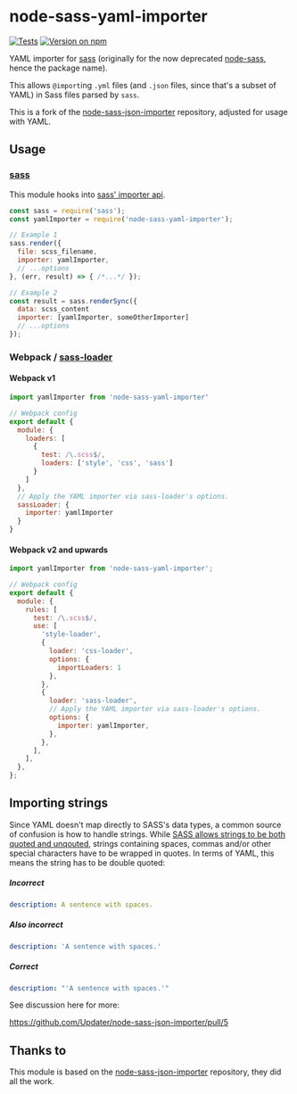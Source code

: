 # node-sass-yaml-importer

[![Tests](https://badgen.net/github/checks/loilo/node-sass-yaml-importer/master)](https://github.com/loilo/node-sass-yaml-importer/actions)
[![Version on npm](https://badgen.net/npm/v/node-sass-yaml-importer)](https://www.npmjs.com/package/node-sass-yaml-importer)

YAML importer for [sass](https://github.com/sass/sass) (originally for the now deprecated [node-sass](https://github.com/sass/node-sass), hence the package name).

This allows `@import`ing `.yml` files (and `.json` files, since that's a subset of YAML) in Sass files parsed by `sass`.

This is a fork of the [node-sass-json-importer](https://github.com/Updater/node-sass-json-importer) repository, adjusted for usage with YAML.

## Usage

### [sass](https://github.com/sass/sass)

This module hooks into [sass' importer api](https://sass-lang.com/documentation/js-api#importer).

```javascript
const sass = require('sass');
const yamlImporter = require('node-sass-yaml-importer');

// Example 1
sass.render({
  file: scss_filename,
  importer: yamlImporter,
  // ...options
}, (err, result) => { /*...*/ });

// Example 2
const result = sass.renderSync({
  data: scss_content
  importer: [yamlImporter, someOtherImporter]
  // ...options
});
```

### Webpack / [sass-loader](https://github.com/jtangelder/sass-loader)

#### Webpack v1

```javascript
import yamlImporter from 'node-sass-yaml-importer'

// Webpack config
export default {
  module: {
    loaders: [
      {
        test: /\.scss$/,
        loaders: ['style', 'css', 'sass']
      }
    ]
  },
  // Apply the YAML importer via sass-loader's options.
  sassLoader: {
    importer: yamlImporter
  }
}
```

#### Webpack v2 and upwards

```javascript
import yamlImporter from 'node-sass-yaml-importer';

// Webpack config
export default {
  module: {
    rules: [
      test: /\.scss$/,
      use: [
        'style-loader',
        {
          loader: 'css-loader',
          options: {
            importLoaders: 1
          },
        },
        {
          loader: 'sass-loader',
          // Apply the YAML importer via sass-loader's options.
          options: {
            importer: yamlImporter,
          },
        },
      ],
    ],
  },
};
```

## Importing strings

Since YAML doesn't map directly to SASS's data types, a common source of confusion is how to handle strings. While [SASS allows strings to be both quoted and unqouted](http://sass-lang.com/documentation/file.SASS_REFERENCE.html#sass-script-strings), strings containing spaces, commas and/or other special characters have to be wrapped in quotes. In terms of YAML, this means the string has to be double quoted:

##### Incorrect

```yaml
description: A sentence with spaces.
```

##### Also incorrect

```yaml
description: 'A sentence with spaces.'
```

##### Correct

```yaml
description: "'A sentence with spaces.'"
```

See discussion here for more:

https://github.com/Updater/node-sass-json-importer/pull/5

## Thanks to

This module is based on the [node-sass-json-importer](https://github.com/Updater/node-sass-json-importer) repository, they did all the work.
